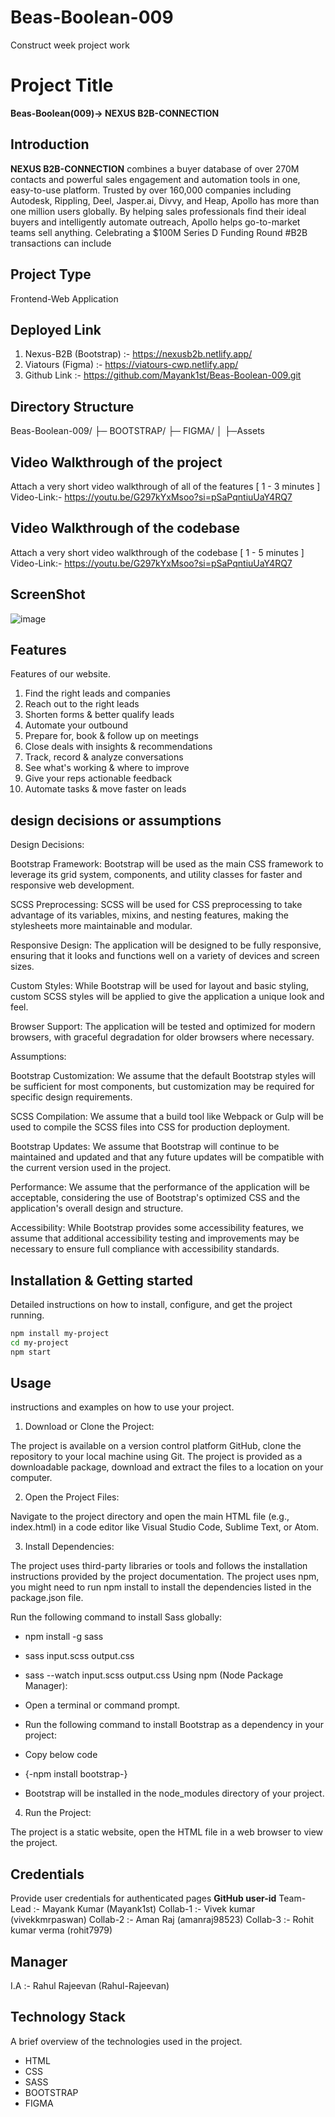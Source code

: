 # Beas-Boolean-009
Construct week project work

# Project Title

**Beas-Boolean(009)-> NEXUS B2B-CONNECTION**

## Introduction
**NEXUS B2B-CONNECTION** combines a buyer database of over 270M contacts and powerful sales engagement and automation tools in one, easy-to-use platform. Trusted by over 160,000 companies including Autodesk, Rippling, Deel, Jasper.ai, Divvy, and Heap, Apollo has more than one million users globally. By helping sales professionals find their ideal buyers and intelligently automate outreach, Apollo helps go-to-market teams sell anything.
Celebrating a $100M Series D Funding Round 
#B2B transactions can include

## Project Type
Frontend-Web Application

## Deployed Link
1. Nexus-B2B (Bootstrap) :- https://nexusb2b.netlify.app/
2. Viatours (Figma)      :- https://viatours-cwp.netlify.app/
3. Github Link           :- https://github.com/Mayank1st/Beas-Boolean-009.git

## Directory Structure
Beas-Boolean-009/
├─ BOOTSTRAP/
├─ FIGMA/
│  ├─Assets

## Video Walkthrough of the project
Attach a very short video walkthrough of all of the features [ 1 - 3 minutes ]
Video-Link:- https://youtu.be/G297kYxMsoo?si=pSaPqntiuUaY4RQ7

## Video Walkthrough of the codebase
Attach a very short video walkthrough of the codebase [ 1 - 5 minutes ]
Video-Link:- https://youtu.be/G297kYxMsoo?si=pSaPqntiuUaY4RQ7

## ScreenShot
![image](https://github.com/Mayank1st/reebok_github_collab/assets/128882549/bc588a58-4b0a-4eec-b564-067eebd34847)


## Features
Features of our website.
1. Find the right leads and companies
2. Reach out to the right leads
3. Shorten forms & better qualify leads
4. Automate your outbound
5. Prepare for, book & follow up on meetings
6. Close deals with insights & recommendations
7. Track, record & analyze conversations
8. See what's working & where to improve
9. Give your reps actionable feedback
10. Automate tasks & move faster on leads


## design decisions or assumptions
Design Decisions:

Bootstrap Framework: Bootstrap will be used as the main CSS framework to leverage its grid system, components, and utility classes for faster and responsive web development.

SCSS Preprocessing: SCSS will be used for CSS preprocessing to take advantage of its variables, mixins, and nesting features, making the stylesheets more maintainable and modular.

Responsive Design: The application will be designed to be fully responsive, ensuring that it looks and functions well on a variety of devices and screen sizes.

Custom Styles: While Bootstrap will be used for layout and basic styling, custom SCSS styles will be applied to give the application a unique look and feel.

Browser Support: The application will be tested and optimized for modern browsers, with graceful degradation for older browsers where necessary.

Assumptions:

Bootstrap Customization: We assume that the default Bootstrap styles will be sufficient for most components, but customization may be required for specific design requirements.

SCSS Compilation: We assume that a build tool like Webpack or Gulp will be used to compile the SCSS files into CSS for production deployment.

Bootstrap Updates: We assume that Bootstrap will continue to be maintained and updated and that any future updates will be compatible with the current version used in the project.

Performance: We assume that the performance of the application will be acceptable, considering the use of Bootstrap's optimized CSS and the application's overall design and structure.

Accessibility: While Bootstrap provides some accessibility features, we assume that additional accessibility testing and improvements may be necessary to ensure full compliance with accessibility standards.

## Installation & Getting started
Detailed instructions on how to install, configure, and get the project running.

```bash
npm install my-project
cd my-project
npm start
```

## Usage
instructions and examples on how to use your project.

1. Download or Clone the Project:

The project is available on a version control platform GitHub, clone the repository to your local machine using Git.
The project is provided as a downloadable package, download and extract the files to a location on your computer.

2. Open the Project Files:

Navigate to the project directory and open the main HTML file (e.g., index.html) in a code editor like Visual Studio Code, Sublime Text, or Atom.

3. Install Dependencies:

The project uses third-party libraries or tools and follows the installation instructions provided by the project documentation. The project uses npm, you might need to run npm install to install the dependencies listed in the package.json file.

 Run the following command to install Sass globally:
  - npm install -g sass
  - sass input.scss output.css
  - sass --watch input.scss output.css 
 Using npm (Node Package Manager):

 - Open a terminal or command prompt.
 - Run the following command to install Bootstrap as a dependency in your project:
 - Copy below code
 - {-npm install bootstrap-}
 - Bootstrap will be installed in the node_modules directory of your project.

4. Run the Project:

The project is a static website, open the HTML file in a web browser to view the project.



## Credentials
Provide user credentials for authenticated pages
**GitHub user-id**
Team-Lead :- Mayank Kumar (Mayank1st) 
Collab-1  :- Vivek kumar (vivekkmrpaswan)
Collab-2  :- Aman Raj (amanraj98523)
Collab-3  :- Rohit kumar verma (rohit7979)

## Manager
I.A       :- Rahul Rajeevan (Rahul-Rajeevan) 


## Technology Stack
A brief overview of the technologies used in the project.

- HTML
- CSS
- SASS
- BOOTSTRAP
- FIGMA

